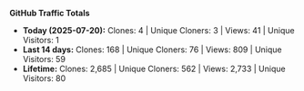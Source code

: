 
**GitHub Traffic Totals**

- **Today (2025-07-20):** Clones: 4 | Unique Cloners: 3 | Views: 41 | Unique Visitors: 1
- **Last 14 days:** Clones: 168 | Unique Cloners: 76 | Views: 809 | Unique Visitors: 59
- **Lifetime:** Clones: 2,685 | Unique Cloners: 562 | Views: 2,733 | Unique Visitors: 80
